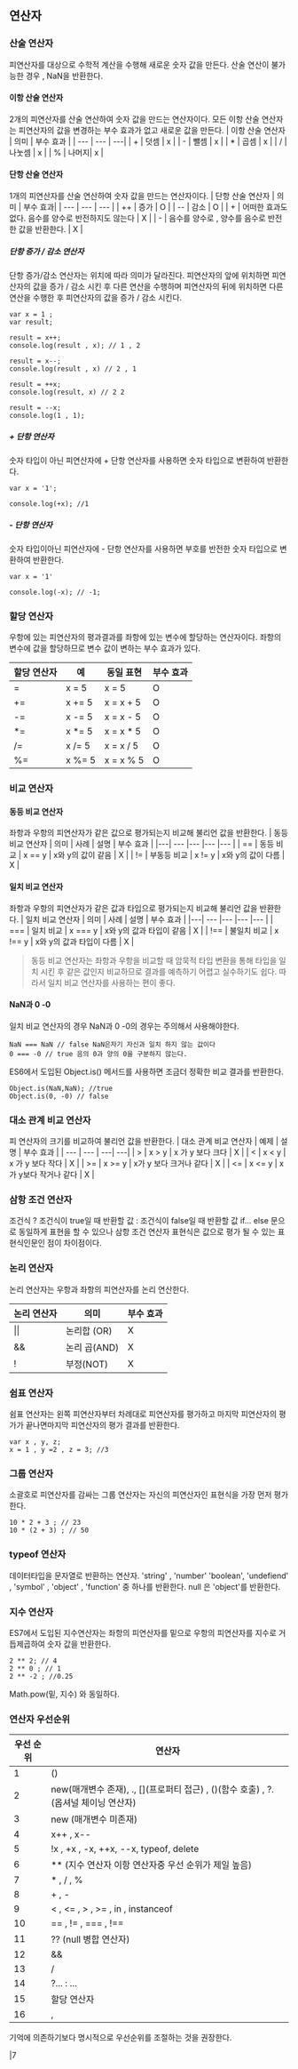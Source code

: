  ## 연산자

### 산술 연산자
피연산자를 대상으로 수학적 계산을 수행해 새로운 숫자 값을 만든다. 산술 연산이 불가능한 경우 , NaN을 반환한다.
#### 이항 산술 연산자
2개의 피연산자를 산술 연산하여 숫자 값을 만드는 연산자이다.
모든 이항 산술 연산자는 피연산자의 값을 변경하는 부수 효과가 없고 새로운 값을 만든다.
| 이항 산술 연산자 | 의미 | 부수 효과 |
| --- | --- | ---|
| + | 덧셈 | x |
| - | 뺄셈 | x | 
| * | 곱셈 | x |
| / | 나눗셈 | x | 
| % | 나머지| x |

#### 단항 산술 연산자
1개의 피연산자를 산술 연산하여 숫자 값을 만드는 연산자이다.
| 단항 산술 연산자 | 의미  | 부수 효과|
| --- | --- | --- |
| ++ | 증가 | O |
| -- | 감소 | O |
| + | 어떠한 효과도 없다. 음수를 양수로 반전하지도 않는다 | X | 
| - | 음수를 양수로 , 양수를 음수로 반전한 값을 반환한다. | X |

##### 단항 증가 / 감소 연산자
단항 증가/감소 연산자는 위치에 따라 의미가 달라진다.
피연산자의 앞에 위치하면 피연산자의 값을 증가 / 감소 시킨 후 다른 연산을 수행하며
피연산자의 뒤에 위치하면 다른 연산을 수행한 후 피연산자의 값을 증가 / 감소 시킨다. 

```
var x = 1 ;
var result;

result = x++; 
console.log(result , x); // 1 , 2

result = x--;
console.log(result , x) // 2 , 1

result = ++x;
console.log(result, x) // 2 2

result = --x;
console.log(1 , 1); 
```

##### + 단항 연산자
숫자 타입이 아닌 피연산자에 + 단항 연산자를 사용하면 숫자 타입으로 변환하여 반환한다.

```
var x = '1';

console.log(+x); //1
```


##### - 단항 연산자
숫자 타입이아닌 피연산자에 - 단항 연산자를 사용하면 부호를 반전한 숫자 타입으로 변환하여 반환한다.
```
var x = '1'

console.log(-x); // -1;
```

### 할당 연산자
우항에 있는 피연산자의 평과결과를 좌항에 있는 변수에 할당하는 연산자이다.
좌항의 변수에 값을 할당하므로 변수 값이 변하는 부수 효과가 있다.

| 할당 연산자 | 예 | 동일 표현 | 부수 효과 |
| --- | --- | ---| --- |
| = | x = 5 | x = 5 | O |
| += | x += 5 | x = x + 5 | O |
| -= | x -= 5 | x = x - 5 | O |
| *= | x *= 5 | x = x * 5 | O |
| /= | x /= 5 | x = x  / 5 | O |
| %= | x %= 5 | x = x % 5 | O |

### 비교 연산자

#### 동등 비교 연산자
좌항과 우항의 피연산자가 같은 값으로 평가되는지 비교해 불리언 값을 반환한다.
| 동등 비교 연산자 | 의미 | 사례 | 설명 | 부수 효과 |
|---| --- |--- |--- |--- | 
| == | 동등 비교 |  x == y | x와 y의 값이 같음 | X |
| != | 부동등 비교 |  x != y | x와 y의 값이 다름 | X |

#### 일치 비교 연산자
좌항과 우항의 피연산자가 같은 값과 타입으로 평가되는지 비교해 불리언 값을 반환한다.
| 일치 비교 연산자 | 의미 | 사례 | 설명 | 부수 효과 |
|---| --- |--- |--- |--- | 
| === | 일치 비교 |  x === y | x와 y의 값과 타입이 같음 | X |
| !== | 불일치 비교 |  x !== y | x와 y의 값과 타입이 다름 | X |

> 동등 비교 연산자는 좌항과 우항을 비교할 때 암묵적 타입 변환을 통해 타입을 일치 시킨 후 같은 값인지 비교하므로 결과를 예측하기 어렵고 실수하기도 쉽다.
 따라서 일치 비교 연산자를 사용하는 편이 좋다.

#### NaN과 0 -0
일치 비교 연산자의 경우 NaN과 0 -0의 경우는 주의해서 사용해야한다.
```
NaN === NaN // false NaN은자기 자신과 일치 하지 않는 값이다
0 === -0 // true 음의 0과 양의 0을 구분하지 않는다.
```
ES6에서 도입된 Object.is() 메서드를 사용하면 조금더 정확한 비교 결과를 반환한다.
```
Object.is(NaN,NaN); //true
Object.is(0, -0) // false
```

 ### 대소 관계 비교 연산자
피 연산자의 크기를 비교하여 불리언 값을 반환한다.
| 대소 관계 비교 연산자 | 예제 | 설명 | 부수 효과 |
| --- | --- | ---| ---|
| > | x > y | x 가 y 보다 크다 | X |
| < | x < y | x 가 y 보다 작다 | X |
| >= | x >= y | x가 y 보다 크거나 같다 | X |
| <= | x <= y | x가 y보다 작거나 같다 | X |

### 삼항 조건 연산자

조건식 ? 조건식이 true일 때 반환할 값 : 조건식이 false일 때 반환할 값 
if... else 문으로 동일하게 표현을 할 수 있으나 삼항 조건 연산자 표현식은 값으로 평가 될 수 있는 표현식인문인 점이 차이점이다.

### 논리 연산자

논리 연산자는 우항과 좌항의 피연산자를 논리 연산한다.

|논리 연산자 | 의미 | 부수 효과|
| --- | --- | --- |
| \|\| | 논리합 (OR) | X |
| && | 논리 곱(AND) | X |
| ! | 부정(NOT) | X | 

### 쉼표 연산자
쉼표 연산자는 왼쪽 피연산자부터 차례대로 피연산자를 평가하고 마지막 피연산자의 평가가 끝나면마지막 피연산자의 평가 결과를 반환한다.

```
var x , y, z;
x = 1 , y =2 , z = 3; //3
```

### 그룹 연산자
소괄호로 피연산자를 감싸는 그룹 연산자는 자신의 피연산자인 표현식을 가장 먼저 평가한다.
```
10 * 2 + 3 ; // 23
10 * (2 + 3) ; // 50
```

### typeof 연산자
데이터타입을 문자열로 반환하는 연산자.
'string' , 'number' 'boolean', 'undefiend' , 'symbol' , 'object' , 'function' 중 하나를 반환한다.
null 은 'object'를 반환한다.

### 지수 연산자
ES7에서 도입된 지수연산자는 좌항의 피연산자를 밑으로 우항의 피연산자를 지수로 거듭제곱하여 숫자 값을 반환한다.
```
2 ** 2; // 4
2 ** 0 ; // 1
2 ** -2 ; //0.25 
```
Math.pow(밑, 지수) 와 동일하다.

### 연산자 우선순위
|우선 순위| 연산자 |
|---| ---|
|1|()|
|2|new(매개변수 존재), ., [](프로퍼티 접근) , ()(함수 호출) , ?.(옵셔널 체이닝 연산자)|
|3|new (매개변수 미존재) |
|4| x++ , x--|
|5| !x , +x , -x, ++x, --x, typeof, delete|
|6| ** (지수 연산자 이항 연산자중 우선 순위가 제일 높음) |
|7| * , / , % |
|8| + , -|
|9| < , <= , > , >= , in , instanceof|
|10| == , != , === , !== |
|11| ?? (null 병합 연산자)|
|12| && |
|13 | /|/| |
|14 | ?... : ...|
|15| 할당 연산자 |
|16| , | 

기억에 의존하기보다 명시적으로 우선순위를 조절하는 것을 권장한다.

|7
